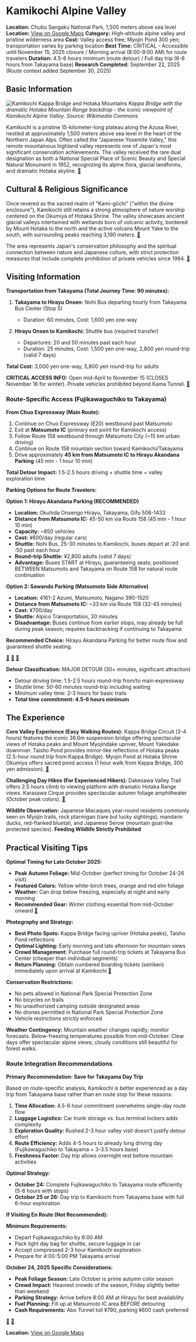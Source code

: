 # Kamikochi Alpine Valley

**Location:** Chubu Sangaku National Park, 1,500 meters above sea level
**Location:** [View on Google Maps](https://maps.google.com/maps?q=36.4543841,137.6236372)
**Category:** High-altitude alpine valley and pristine wilderness area
**Cost:** Valley access free; Myojin Pond 300 yen; transportation varies by parking location
**Best Time:** CRITICAL - Accessible until November 15, 2025 closure / Morning arrival (8:00-9:00 AM) for route travelers
**Duration:** 4.5-6 hours minimum (route detour) / Full day trip (6-8 hours from Takayama base)
**Research Completed:** September 22, 2025 (Route context added September 30, 2025)

## Basic Information

![Kamikochi Kappa Bridge and Hotaka Mountains](https://upload.wikimedia.org/wikipedia/commons/8/88/150920_Kappa-bashi_Kamikochi_Japan01n.jpg)
*Kappa Bridge with the dramatic Hotaka Mountain Range backdrop - the iconic viewpoint of Kamikochi Alpine Valley. Source: Wikimedia Commons*

Kamikochi is a pristine 15-kilometer-long plateau along the Azusa River, nestled at approximately 1,500 meters above sea level in the heart of the Northern Japan Alps. Often called the "Japanese Yosemite Valley," this remote mountainous highland valley represents one of Japan's most significant conservation achievements. The valley received the rare dual designation as both a National Special Place of Scenic Beauty and Special Natural Monument in 1952, recognizing its alpine flora, glacial landforms, and dramatic Hotaka skyline. [🔗](https://www.kamikochi.org/)

## Cultural & Religious Significance

Once revered as the sacred realm of "Kami-gōchi" ("within the divine enclosure"), Kamikochi still retains a strong atmosphere of nature worship centered on the Okumiya of Hotaka Shrine. The valley showcases ancient glacial valleys intertwined with wetlands born of volcanic activity, bordered by Mount Hotaka to the north and the active volcano Mount Yake to the south, with surrounding peaks reaching 3,190 meters. [🔗](https://en.wikipedia.org/wiki/Kamik%C5%8Dchi)

The area represents Japan's conservation philosophy and the spiritual connection between nature and Japanese culture, with strict protection measures that include complete prohibition of private vehicles since 1994. [🔗](https://www.environmentandsociety.org/arcadia/most-beautiful-valley-japan-kamikochi-japan-alps-and-national-parks-japan)

## Visiting Information

**Transportation from Takayama (Total Journey Time: 90 minutes):**

1. **Takayama to Hirayu Onsen:** Nohi Bus departing hourly from Takayama Bus Center (Stop 5)
   - Duration: 60 minutes, Cost: 1,600 yen one-way

2. **Hirayu Onsen to Kamikochi:** Shuttle bus (required transfer)
   - Departures: 20 and 50 minutes past each hour
   - Duration: 25 minutes, Cost: 1,500 yen one-way, 2,800 yen round-trip (valid 7 days)

**Total Cost:** 3,000 yen one-way, 5,800 yen round-trip for adults

**CRITICAL ACCESS INFO:** Open mid-April to November 15 (CLOSES November 16 for winter). Private vehicles prohibited beyond Kama Tunnel. [🔗](https://www.kamikochi.org/gettinghere/access-to-kamikochi-from-takayama)

### Route-Specific Access (Fujikawaguchiko to Takayama)

**From Chuo Expressway (Main Route):**
1. Continue on Chuo Expressway (E20) westbound past Matsumoto
2. Exit at **Matsumoto IC** (primary exit point for Kamikochi access)
3. Follow Route 158 westbound through Matsumoto City (~15 km urban driving)
4. Continue on Route 158 mountain section toward Kamikochi/Takayama
5. Drive approximately **45 km from Matsumoto IC to Hirayu Akandana Parking** (45 min - 1 hour 10 min)

**Total Detour Impact:** 1.5-2.5 hours driving + shuttle time + valley exploration time

**Parking Options for Route Travelers:**

**Option 1: Hirayu Akandana Parking (RECOMMENDED)**
- **Location:** Okuhida Onsengo Hirayu, Takayama, Gifu 506-1433
- **Distance from Matsumoto IC:** 45-50 km via Route 158 (45 min - 1 hour 10 min)
- **Capacity:** ~850 vehicles
- **Cost:** ¥600/day (regular cars)
- **Shuttle:** Nohi Bus, 25-30 minutes to Kamikochi, buses depart at :20 and :50 past each hour
- **Round-trip Shuttle:** ¥2,800 adults (valid 7 days)
- **Advantage:** Buses START at Hirayu, guaranteeing seats; positioned BETWEEN Matsumoto and Takayama on Route 158 for natural route continuation

**Option 2: Sawando Parking (Matsumoto Side Alternative)**
- **Location:** 4161-2 Azumi, Matsumoto, Nagano 390-1520
- **Distance from Matsumoto IC:** ~33 km via Route 158 (32-45 minutes)
- **Cost:** ¥700/day
- **Shuttle:** Alpico Transportation, 30 minutes
- **Disadvantage:** Buses continue from earlier stops, may already be full during peak season; requires backtracking if continuing to Takayama

**Recommended Choice:** Hirayu Akandana Parking for better route flow and guaranteed shuttle seating.

[🔗](https://www.nouhibus.co.jp/route_bus/kamikochi-line-en/) [🔗](https://hidasanmyaku-gifu.jp/investigate/spot/akandana-parking-en/) [🔗](https://thejapanalps.com/en/access-kamikochi/)

**Detour Classification:** MAJOR DETOUR (30+ minutes, significant attraction)
- Detour driving time: 1.5-2.5 hours round-trip from/to main expressway
- Shuttle time: 50-60 minutes round-trip including waiting
- Minimum valley time: 2-3 hours for basic trails
- **Total time commitment: 4.5-6 hours minimum**

## The Experience

**Core Valley Experience (Easy Walking Routes):**
Kappa Bridge Circuit (3-4 hours) features the iconic 36.6m suspension bridge offering spectacular views of Hotaka peaks and Mount Myojindake upriver, Mount Yakedake downriver. Taisho Pond provides mirror-like reflections of Hotaka peaks (2.5-hour round trip from Kappa Bridge). Myojin Pond at Hotaka Shrine Okumiya offers sacred pond access (1 hour walk from Kappa Bridge, 300 yen admission). [🔗](https://www.japan-guide.com/e/e6040.html)

**Challenging Day Hikes (For Experienced Hikers):**
Dakesawa Valley Trail offers 2.5 hours climb to viewing platform with dramatic Hotaka Range views. Karasawa Cirque provides spectacular autumn foliage amphitheater (October peak colors). [🔗](https://visit-nagano.alpico.co.jp/travelog/post/a-guide-to-visiting-kamikochi)

**Wildlife Observation:**
Japanese Macaques year-round residents commonly seen on Myojin trails, rock ptarmigan (rare but lucky sightings), mandarin ducks, red-flanked bluetail, and Japanese Serow (mountain goat-like protected species). **Feeding Wildlife Strictly Prohibited**

## Practical Visiting Tips

**Optimal Timing for Late October 2025:**
- **Peak Autumn Foliage:** Mid-October (perfect timing for October 24-26 visit)
- **Featured Colors:** Yellow white-birch trees, orange and red elm foliage
- **Weather:** Can drop below freezing, especially at night and early morning
- **Recommended Gear:** Winter clothing essential from mid-October onward [🔗](https://www.kamikochi.org/basicinfo/weather)

**Photography and Strategy:**
- **Best Photo Spots:** Kappa Bridge facing upriver (Hotaka peaks), Taisho Pond reflections
- **Optimal Lighting:** Early morning and late afternoon for mountain views
- **Crowd Management:** Purchase full round-trip tickets at Takayama Bus Center (cheaper than individual segments)
- **Return Planning:** Obtain numbered boarding tickets (seiriken) immediately upon arrival at Kamikochi [🔗](https://www.nouhibus.co.jp/route_bus/kamikochi-line-en/)

**Conservation Restrictions:**
- No pets allowed in National Park Special Protection Zone
- No bicycles on trails
- No unauthorized camping outside designated areas
- No drones permitted in National Park Special Protection Zone
- Vehicle restrictions strictly enforced

**Weather Contingency:**
Mountain weather changes rapidly; monitor forecasts. Below-freezing temperatures possible from mid-October. Clear days offer spectacular alpine views; cloudy conditions still beautiful for forest walks.

### Route Integration Recommendations

**Primary Recommendation: Save for Takayama Day Trip**

Based on route-specific analysis, Kamikochi is better experienced as a day trip from Takayama base rather than en route stop for these reasons:

1. **Time Allocation:** 4.5-6 hour commitment overwhelms single-day route flow
2. **Luggage Logistics:** Car trunk storage vs. bus terminal lockers adds complexity
3. **Exploration Quality:** Rushed 2-3 hour valley visit doesn't justify detour effort
4. **Route Efficiency:** Adds 4-5 hours to already long driving day (Fujikawaguchiko to Takayama = 3-3.5 hours base)
5. **Freshness Factor:** Day trip allows overnight rest before mountain activities

**Optimal Strategy:**
- **October 24:** Complete Fujikawaguchiko to Takayama route efficiently (5-6 hours with stops)
- **October 25 or 26:** Day trip to Kamikochi from Takayama base with full 6-hour exploration

**If Visiting En Route (Not Recommended):**

**Minimum Requirements:**
- Depart Fujikawaguchiko by 6:00 AM
- Pack light day bag for shuttle, secure luggage in car
- Accept compressed 2-3 hour Kamikochi exploration
- Prepare for 4:00-5:00 PM Takayama arrival

**October 24, 2025 Specific Considerations:**
- **Peak Foliage Season:** Late October is prime autumn color season
- **Crowd Impact:** Heaviest crowds of the season, Friday slightly better than weekend
- **Parking Strategy:** Arrive before 8:00 AM at Hirayu for best availability
- **Fuel Planning:** Fill up at Matsumoto IC area BEFORE detouring
- **Cash Requirements:** Abo Tunnel toll ¥790, parking ¥600 cash preferred

[🔗](https://thebambootraveler.com/kamikochi-hiking-day-trip-from-takayama/) [🔗](https://matcha-jp.com/en/22174/)

**Location:** [View on Google Maps](https://maps.google.com/maps?q=Kamikochi,+Matsumoto,+Nagano,+Japan)
